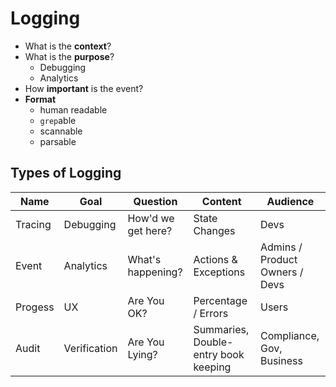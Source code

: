 # Logging

- What is the **context**?
- What is the **purpose**?
  - Debugging
  - Analytics
- How **important** is the event?
- **Format**
  - human readable
  - `grep`able
  - scannable
  - parsable

## Types of Logging

| Name | Goal | Question | Content | Audience |
| --- | --- | --- | --- | --- |
| Tracing | Debugging | How'd we get here? | State Changes | Devs |
| Event | Analytics | What's happening? | Actions & Exceptions | Admins / Product Owners / Devs |
| Progess | UX | Are You OK? | Percentage / Errors | Users |
| Audit | Verification | Are You Lying? | Summaries, Double-entry book keeping | Compliance, Gov, Business |
